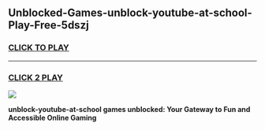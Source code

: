 
## Unblocked-Games-unblock-youtube-at-school-Play-Free-5dszj
<h3>
<a href="https://premium76.site?title=unblock-youtube-at-school&ref=23A">CLICK TO PLAY</a></h3>
<hr>

<h3>
<a href="https://premium76.site?title=unblock-youtube-at-school&ref=23A">CLICK 2 PLAY</a>
  
</h3>

<a href="https://premium76.site?title=unblock-youtube-at-school&ref=23A"><img src="https://clearcache.store/games.png"></a>


**unblock-youtube-at-school games unblocked: Your Gateway to Fun and Accessible Online Gaming**
